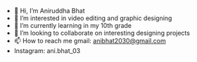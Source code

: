 - 👋 Hi, I’m Aniruddha Bhat
- 👀 I’m interested in video editing and graphic designing
- 🌱 I’m currently learning in my 10th grade
- 💞️ I’m looking to collaborate on interesting designing projects
- 📫 How to reach me gmail: anibhat2030@gmail.com
- Instagram: ani.bhat_03
<!---
ani-bhat/ani-bhat is a ✨ special ✨ repository because its `README.md` (this file) appears on your GitHub profile.
You can click the Preview link to take a look at your changes.
--->
